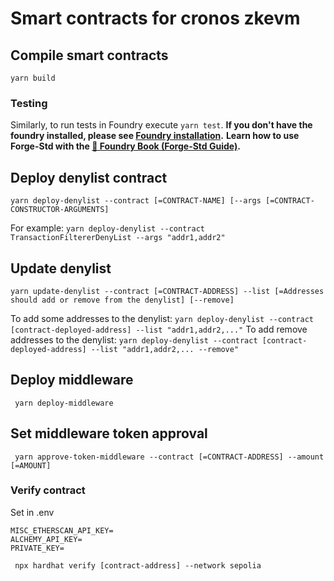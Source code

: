 # Smart contracts for cronos zkevm 


## Compile smart contracts

`` yarn build ``

### Testing

Similarly, to run tests in Foundry execute `yarn test`.
**If you don't have the foundry installed, please see [Foundry installation](https://book.getfoundry.sh/getting-started/installation).**
**Learn how to use Forge-Std with the [📖 Foundry Book (Forge-Std Guide)](https://book.getfoundry.sh/forge/forge-std.html).**

## Deploy denylist contract

`` yarn deploy-denylist --contract [=CONTRACT-NAME] [--args [=CONTRACT-CONSTRUCTOR-ARGUMENTS] ``

For example: ``yarn deploy-denylist --contract TransactionFiltererDenyList --args "addr1,addr2"``

## Update denylist

`` yarn update-denylist --contract [=CONTRACT-ADDRESS] --list [=Addresses should add or remove from the denylist] [--remove] ``

To add some addresses to the denylist: ``yarn deploy-denylist --contract [contract-deployed-address] --list "addr1,addr2,..."``
To add remove addresses to the denylist: ``yarn deploy-denylist --contract [contract-deployed-address] --list "addr1,addr2,... --remove"``

## Deploy middleware

`` yarn deploy-middleware``

## Set middleware token approval

`` yarn approve-token-middleware --contract [=CONTRACT-ADDRESS] --amount [=AMOUNT]``


### Verify contract

Set in .env
```angular2html
MISC_ETHERSCAN_API_KEY=
ALCHEMY_API_KEY=
PRIVATE_KEY=
```


`` npx hardhat verify [contract-address] --network sepolia``